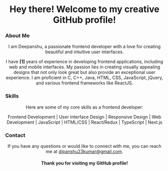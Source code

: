  <!-- Hey there! Welcome to my creative GitHub profile! -->
<h1 align="center">Hey there! Welcome to my creative GitHub profile!</h1>

<!-- About Me -->
<h3>About Me</h3>

<p align="center">
  I am Deepanshu, a passionate frontend developer with a love for creating beautiful and intuitive user interfaces.
</p>

<p align="center">
  I have <b>[1]</b> years of experience in developing frontend applications, including web and mobile interfaces. My passion lies in creating visually appealing designs that not only look great but also provide an exceptional user experience. I am proficient in C, C++, Java, HTML, CSS, JavaScript, jQuery, and various frontend frameworks like ReactJS.
</p>

<!-- Skills -->
<h3>Skills</h3>

<p align="center">
  Here are some of my core skills as a frontend developer:
</p>

<p align="center">
  Frontend Development | User Interface Design | Responsive Design | Web Development | JavaScript | HTML/CSS | React/Redux | TypeScript | Next.js
</p>

<!-- Contact -->
<h3>Contact</h3>

<p align="center">
  If you have any questions or would like to connect with me, you can reach me at <a href="mailto:dipanshu23kumar@gmail.com">dipanshu23kumar@gmail.com</a>.
</p>

<!-- Thank you -->
<h4 align="center">Thank you for visiting my GitHub profile!</h4>

<!-- End of README -->
